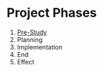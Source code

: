 <h1>Project Phases</h1>
<ol>
  <li><a href="https://github.com/MDU-C2/Intelligent-Drone-Swarm/blob/main/project-phases/pre-study/PRE-STUDY.md">Pre-Study</a></li>
  <li>Planning</li>
  <li>Implementation</li>
  <li>End</li>
  <li>Effect</li>
</ol>
